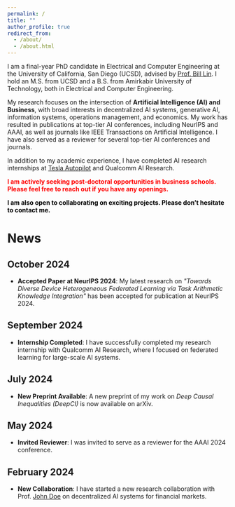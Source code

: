 ```yaml
---
permalink: /
title: ""
author_profile: true
redirect_from: 
  - /about/
  - /about.html
---
```


I am a final-year PhD candidate in Electrical and Computer Engineering at the University of California, San Diego (UCSD), advised by [Prof. Bill Lin](http://cwcserv.ucsd.edu/~billlin/). I hold an M.S. from UCSD and a B.S. from Amirkabir University of Technology, both in Electrical and Computer Engineering.

My research focuses on the intersection of **Artificial Intelligence (AI) and Business**, with broad interests in decentralized AI systems, generative AI, information systems, operations management, and economics. My work has resulted in publications at top-tier AI conferences, including NeurIPS and AAAI, as well as journals like IEEE Transactions on Artificial Intelligence. I have also served as a reviewer for several top-tier AI conferences and journals.

In addition to my academic experience, I have completed AI research internships at [Tesla Autopilot](https://www.tesla.com/autopilot) and Qualcomm AI Research.

<span style="color: red;">**I am actively seeking post-doctoral opportunities in business schools. Please feel free to reach out if you have any openings.**</span>

<span style="color: black;">**I am also open to collaborating on exciting projects. Please don’t hesitate to contact me.**</span>

# News

## October 2024
- **Accepted Paper at NeurIPS 2024**: My latest research on *"Towards Diverse Device Heterogeneous Federated Learning via Task Arithmetic Knowledge Integration"* has been accepted for publication at NeurIPS 2024.

## September 2024
- **Internship Completed**: I have successfully completed my research internship with Qualcomm AI Research, where I focused on federated learning for large-scale AI systems.
  
## July 2024
- **New Preprint Available**: A new preprint of my work on *Deep Causal Inequalities (DeepCI)* is now available on arXiv.
  
## May 2024
- **Invited Reviewer**: I was invited to serve as a reviewer for the AAAI 2024 conference.
  
## February 2024
- **New Collaboration**: I have started a new research collaboration with Prof. [John Doe](http://example.com) on decentralized AI systems for financial markets.
